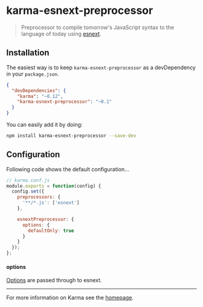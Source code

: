 # karma-esnext-preprocessor

> Preprocessor to compile tomorrow's JavaScript syntax to the language of today using [esnext](https://github.com/esnext/esnext).

## Installation

The easiest way is to keep `karma-esnext-preprocessor` as a devDependency in your `package.json`.
```json
{
  "devDependencies": {
    "karma": "~0.12",
    "karma-esnext-preprocessor": "~0.1"
  }
}
```

You can easily add it by doing:
```bash
npm install karma-esnext-preprocessor --save-dev
```

## Configuration
Following code shows the default configuration...
```js
// karma.conf.js
module.exports = function(config) {
  config.set({
    preprocessors: {
      '**/*.js': ['esnext']
    },

    esnextPreprocessor: {
      options: {
        defaultOnly: true
      }
    }
  });
};
```

#### options

[Options](https://github.com/square/esnext/blob/b12248e0a0e60df04c5292bf8265b55c42d4b480/lib/index.js#L42) are passed through to esnext.

----

For more information on Karma see the [homepage].


[homepage]: http://karma-runner.github.com

